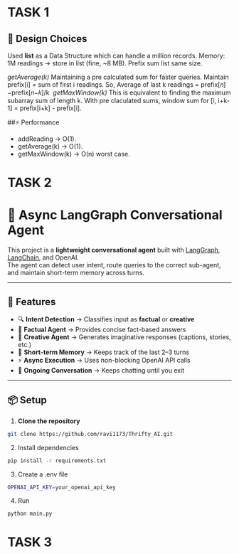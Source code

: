 # TASK 1
## 🔑 Design Choices
Used **list** as a Data Structure which can handle a million records.
Memory: 1M readings → store in list (fine, ~8 MB). Prefix sum list same size.

_getAverage(k)_
Maintaining a pre calculated sum for faster queries. 
Maintain prefix[i] = sum of first i readings.
So, Average of last k readings = prefix[𝑛]−prefix[𝑛−𝑘]/k
	​
_getMaxWindow(k)_
This is equivalent to finding the maximum subarray sum of length k.
With pre claculated sums, window sum for [i, i+k-1] = prefix[i+k] - prefix[i].

##⚡ Performance
- addReading → O(1).
- getAverage(k) → O(1).
- getMaxWindow(k) → O(n) worst case.



# TASK 2
# 🧩 Async LangGraph Conversational Agent  

This project is a **lightweight conversational agent** built with [LangGraph](https://python.langchain.com/docs/langgraph/), [LangChain](https://www.langchain.com/), and OpenAI.  
The agent can detect user intent, route queries to the correct sub-agent, and maintain short-term memory across turns.  

---

## 🚀 Features  
- 🔍 **Intent Detection** → Classifies input as **factual** or **creative**  
- 📘 **Factual Agent** → Provides concise fact-based answers  
- 🎨 **Creative Agent** → Generates imaginative responses (captions, stories, etc.)  
- 🧠 **Short-term Memory** → Keeps track of the last 2–3 turns  
- ⚡ **Async Execution** → Uses non-blocking OpenAI API calls  
- 💬 **Ongoing Conversation** → Keeps chatting until you exit  

---

## 📦 Setup  

1. **Clone the repository**  
```bash
git clone https://github.com/ravi1173/Thrifty_AI.git
```

2. Install dependencies
```bash
pip install -r requirements.txt
```

3. Create a .env file
```bash
OPENAI_API_KEY=your_openai_api_key
```
4. Run
```bash
python main.py
```


# TASK 3
